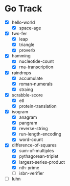 # Go Track

- [x] hello-world
  - [x] space-age
- [x] two-fer
  - [x] leap
  - [x] triangle
  - [x] proverb
- [x] hamming
  - [x] nucleotide-count
  - [x] rna-transcription
- [x] raindrops
  - [x] accumulate
  - [x] roman-numerals
  - [x] straing
- [x] scrabble-score
  - [x] etl
  - [x] protein-translation
- [x] isogram
  - [x] anagram
  - [x] pangram
  - [x] reverse-string
  - [x] run-length-encoding
  - [x] word-count
- [x] difference-of-squares
  - [x] sum-of-multiples
  - [x] pythagorean-triplet
  - [x] largest-series-product
  - [x] nth-prime
  - [ ] isbn-verifier
- [ ] luhn